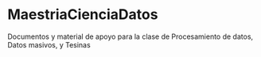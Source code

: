 # MaestriaCienciaDatos
Documentos y material de apoyo para la clase de Procesamiento de datos, Datos masivos, y Tesinas
